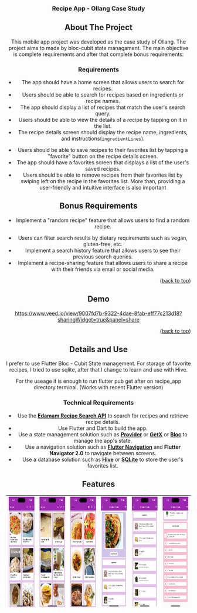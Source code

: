 <a name="readme-top"></a>
<br />
<div align="center">

<h3 align="center">Recipe App - Ollang Case Study</h3>



## About The Project

This mobile app project was developed as the case study of Ollang. The project aims to made by bloc-cubit state managament. 
The main objective is complete requirements and after that complete bonus requirements: 
 
### **Requirements**
+ The app should have a home screen that allows users to search for recipes.
+ Users should be able to search for recipes based on ingredients or recipe names.
+ The app should display a list of recipes that match the user's search query.
+ Users should be able to view the details of a recipe by tapping on it in the list.
+ The recipe details screen should display the recipe name, ingredients, and instructions(`ingredientLines`).
- Users should be able to save recipes to their favorites list by tapping a "favorite" button on the recipe details screen.
- The app should have a favorites screen that displays a list of the user's saved recipes.
- Users should be able to remove recipes from their favorites list by swiping left on the recipe in the favorites list.
 More than, providing a user-friendly and intuitive interface is also important
 
 ## **Bonus Requirements**

+ Implement a "random recipe" feature that allows users to find a random recipe.
- Users can filter search results by dietary requirements such as vegan, gluten-free, etc.
- Implement a search history feature that allows users to see their previous search queries.
- Implement a recipe-sharing feature that allows users to share a recipe with their friends via email or social media.

<p align="right">(<a href="#readme-top">back to top</a>)</p>
 
 
## Demo

https://www.veed.io/view/9007fd7b-9322-4dae-8fab-eff77c213d18?sharingWidget=true&panel=share

<p align="right">(<a href="#readme-top">back to top</a>)</p>

## Details and Use
 I prefer to use Flutter Bloc - Cubit State management.
 For storage of favorite recipes, I tried to use sqlite, after that I change to learn and use with Hive.
 
 For the useage it is enough to run flutter pub get after on recipe_app directory terminal. (Works with recent Flutter version)

### **Technical Requirements**

- Use the **[Edamam Recipe Search API](https://developer.edamam.com/edamam-docs-recipe-api)** to search for recipes and retrieve recipe details.
- Use Flutter and Dart to build the app.
- Use a state management solution such as **[Provider](https://pub.dev/packages/provider)** or **[GetX](https://pub.dev/packages/get)** or **[Bloc](https://pub.dev/packages/bloc)** to manage the app's state.
- Use a navigation solution such as **[Flutter Navigation](https://flutter.dev/docs/development/ui/navigation)** and **Flutter Navigator 2.0** to navigate between screens.
- Use a database solution such as **[Hive](https://pub.dev/packages/hive)** or **[SQLite](https://pub.dev/packages/sqflite)** to store the user's favorites list.


## Features

|<img name='list-recipes-initially' src="https://github.com/alperenderici/ollang-case-study/blob/main/Screenshots/ss1.png" width="200" height="300" />| <img name='list-random-recipes-by-button' src="https://github.com/alperenderici/ollang-case-study/blob/main/Screenshots/ss3.png" width="200" height="300" /> | <img src="https://github.com/alperenderici/ollang-case-study/blob/main/Screenshots/ss4.png" width="200" height="300" /> | <img name='search-and-list-recipes' src="https://github.com/alperenderici/ollang-case-study/blob/main/Screenshots/ss5.png" width="200" height="300" /> | <img name='ingredients' src="https://github.com/alperenderici/ollang-case-study/blob/main/Screenshots/ss6.png" width="200" height="300" /> | <img name='ingredients-lines' src="https://github.com/alperenderici/ollang-case-study/blob/main/Screenshots/ss7.png" width="200" height="300" /> |
|:--:|:--:|:--:|:--:|:--:|:--:|
